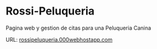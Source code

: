 # Rossi-Peluqueria
Pagina web y gestion de citas para una Peluqueria Canina

URL: [rossipeluqueria.000webhostapp.com](https://rossipeluqueria.000webhostapp.com/)
